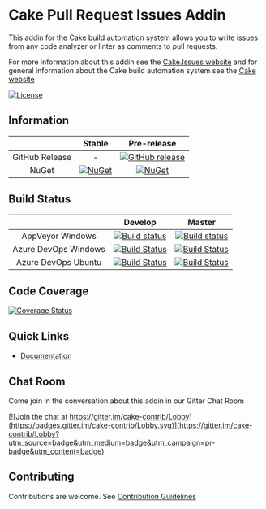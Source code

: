 # Cake Pull Request Issues Addin

This addin for the Cake build automation system allows you to write issues from any code analyzer or linter as comments to pull requests.

For more information about this addin see the [Cake.Issues website](https://cake-contrib.github.io/Cake.Issues.Website)
and for general information about the Cake build automation system see the [Cake website](http://cakebuild.net)

[![License](http://img.shields.io/:license-mit-blue.svg)](https://github.com/cake-contrib/Cake.Issues.PullRequests/blob/develop/LICENSE)

## Information

| | Stable | Pre-release |
|:--:|:--:|:--:|
|GitHub Release|-|[![GitHub release](https://img.shields.io/github/release/cake-contrib/Cake.Issues.PullRequests.svg)](https://github.com/cake-contrib/Cake.Issues.PullRequests/releases/latest)|
|NuGet|[![NuGet](https://img.shields.io/nuget/v/Cake.Issues.PullRequests.svg)](https://www.nuget.org/packages/Cake.Issues.PullRequests)|[![NuGet](https://img.shields.io/nuget/vpre/Cake.Issues.PullRequests.svg)](https://www.nuget.org/packages/Cake.Issues.PullRequests)|

## Build Status

| | Develop | Master |
|:--:|:--:|:--:|
|AppVeyor Windows|[![Build status](https://ci.appveyor.com/api/projects/status/w2gfo8792r6bxfia/branch/develop?svg=true)](https://ci.appveyor.com/project/cakecontrib/cake-issues-pullrequests/branch/develop)|[![Build status](https://ci.appveyor.com/api/projects/status/w2gfo8792r6bxfia/branch/master?svg=true)](https://ci.appveyor.com/project/cakecontrib/cake-issues-pullrequests/branch/master)|
|Azure DevOps Windows|[![Build Status](https://dev.azure.com/cake-contrib/Cake.Issues.PullRequests/_apis/build/status/cake-contrib.Cake.Issues.PullRequests?branchName=develop&jobName=Windows)](https://dev.azure.com/cake-contrib/Cake.Issues.PullRequests/_build/latest?definitionId=7&branchName=develop)|[![Build Status](https://dev.azure.com/cake-contrib/Cake.Issues.PullRequests/_apis/build/status/cake-contrib.Cake.Issues.PullRequests?branchName=master&jobName=Windows)](https://dev.azure.com/cake-contrib/Cake.Issues.PullRequests/_build/latest?definitionId=7&branchName=master)|
|Azure DevOps Ubuntu|[![Build Status](https://dev.azure.com/cake-contrib/Cake.Issues.PullRequests/_apis/build/status/cake-contrib.Cake.Issues.PullRequests?branchName=develop&jobName=Ubuntu)](https://dev.azure.com/cake-contrib/Cake.Issues.PullRequests/_build/latest?definitionId=7&branchName=develop)|[![Build Status](https://dev.azure.com/cake-contrib/Cake.Issues.PullRequests/_apis/build/status/cake-contrib.Cake.Issues.PullRequests?branchName=master&jobName=Ubuntu)](https://dev.azure.com/cake-contrib/Cake.Issues.PullRequests/_build/latest?definitionId=7&branchName=master)|

## Code Coverage

[![Coverage Status](https://coveralls.io/repos/github/cake-contrib/Cake.Issues.PullRequests/badge.svg?branch=develop)](https://coveralls.io/github/cake-contrib/Cake.Issues.PullRequests?branch=develop)

## Quick Links

- [Documentation](https://cake-contrib.github.io/Cake.Issues.Website)

## Chat Room

Come join in the conversation about this addin in our Gitter Chat Room

[![Join the chat at https://gitter.im/cake-contrib/Lobby](https://badges.gitter.im/cake-contrib/Lobby.svg)](https://gitter.im/cake-contrib/Lobby?utm_source=badge&utm_medium=badge&utm_campaign=pr-badge&utm_content=badge)

## Contributing

Contributions are welcome. See [Contribution Guidelines](CONTRIBUTING.md)